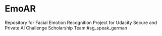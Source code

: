 # EmoAR
Repository for Facial Emotion Recognition Project for Udacity Secure and Private AI Challenge Scholarship 
Team:#sg_speak_german
